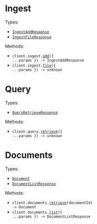 # Ingest

Types:

- <code><a href="./src/resources/ingest.ts">IngestAddResponse</a></code>
- <code><a href="./src/resources/ingest.ts">IngestFileResponse</a></code>

Methods:

- <code title="post /ingest">client.ingest.<a href="./src/resources/ingest.ts">add</a>({ ...params }) -> IngestAddResponse</code>
- <code title="post /ingest_file">client.ingest.<a href="./src/resources/ingest.ts">file</a>({ ...params }) -> unknown</code>

# Query

Types:

- <code><a href="./src/resources/query.ts">QueryRetrieveResponse</a></code>

Methods:

- <code title="post /query">client.query.<a href="./src/resources/query.ts">retrieve</a>({ ...params }) -> unknown</code>

# Documents

Types:

- <code><a href="./src/resources/documents.ts">Document</a></code>
- <code><a href="./src/resources/documents.ts">DocumentListResponse</a></code>

Methods:

- <code title="get /documents/get/{document_id}">client.documents.<a href="./src/resources/documents.ts">retrieve</a>(documentId) -> Document</code>
- <code title="post /documents/list">client.documents.<a href="./src/resources/documents.ts">list</a>({ ...params }) -> DocumentListResponse</code>
